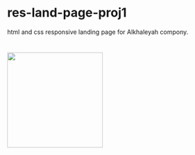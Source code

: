# res-land-page-proj1
html and css responsive landing page for Alkhaleyah compony.
#  <code><img width="220" src="images/Screenshot 2024-03-24 002051.png"> </code>

